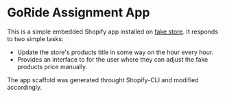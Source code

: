 # GoRide Assignment App

This is a simple embedded Shopify app installed on [fake store](https://gorideassignement.myshopify.com).
It responds to two simple tasks:
  - Update the store's products title in some way on the hour every hour.
  - Provides an interface to for the user where they can adjust the fake products price manually.

The app scaffold was generated throught Shopify-CLI and modified accordingly.
